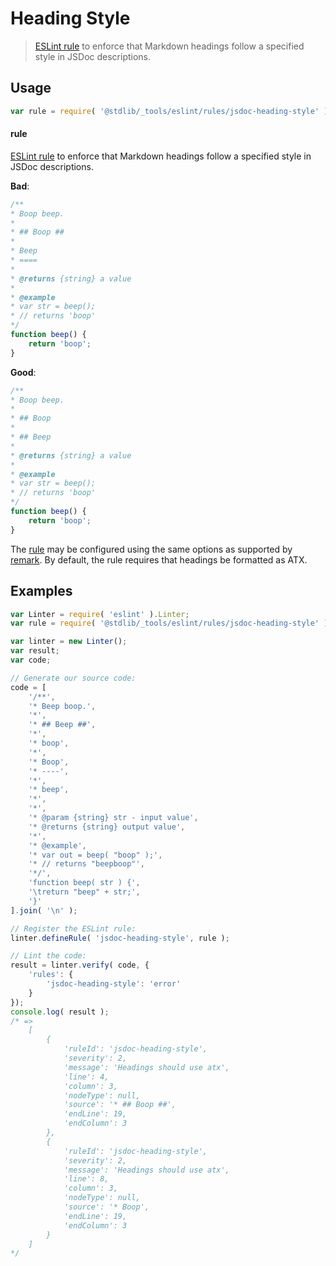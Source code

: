 <!--

@license Apache-2.0

Copyright (c) 2018 The Stdlib Authors.

Licensed under the Apache License, Version 2.0 (the "License");
you may not use this file except in compliance with the License.
You may obtain a copy of the License at

   http://www.apache.org/licenses/LICENSE-2.0

Unless required by applicable law or agreed to in writing, software
distributed under the License is distributed on an "AS IS" BASIS,
WITHOUT WARRANTIES OR CONDITIONS OF ANY KIND, either express or implied.
See the License for the specific language governing permissions and
limitations under the License.

-->

# Heading Style

> [ESLint rule][eslint-rules] to enforce that Markdown headings follow a specified style in JSDoc descriptions.

<section class="intro">

</section>

<!-- /.intro -->

<section class="usage">

## Usage

```javascript
var rule = require( '@stdlib/_tools/eslint/rules/jsdoc-heading-style' );
```

#### rule

[ESLint rule][eslint-rules] to enforce that Markdown headings follow a specified style in JSDoc descriptions.

**Bad**:

<!-- eslint-disable stdlib/jsdoc-heading-style, stdlib/jsdoc-markdown-remark -->

```javascript
/**
* Boop beep.
*
* ## Boop ##
*
* Beep
* ====
*
* @returns {string} a value
*
* @example
* var str = beep();
* // returns 'boop'
*/
function beep() {
    return 'boop';
}
```

**Good**:

```javascript
/**
* Boop beep.
*
* ## Boop
*
* ## Beep
*
* @returns {string} a value
*
* @example
* var str = beep();
* // returns 'boop'
*/
function beep() {
    return 'boop';
}
```

The [rule][eslint-rules] may be configured using the same options as supported by [remark][remark-lint-heading-style]. By default, the rule requires that headings be formatted as ATX.

</section>

<!-- /.usage -->

<section class="examples">

## Examples

<!-- eslint no-undef: "error" -->

```javascript
var Linter = require( 'eslint' ).Linter;
var rule = require( '@stdlib/_tools/eslint/rules/jsdoc-heading-style' );

var linter = new Linter();
var result;
var code;

// Generate our source code:
code = [
    '/**',
    '* Beep boop.',
    '*',
    '* ## Beep ##',
    '*',
    '* boop',
    '*',
    '* Boop',
    '* ----',
    '*',
    '* beep',
    '*',
    '*',
    '* @param {string} str - input value',
    '* @returns {string} output value',
    '*',
    '* @example',
    '* var out = beep( "boop" );',
    '* // returns "beepboop"',
    '*/',
    'function beep( str ) {',
    '\treturn "beep" + str;',
    '}'
].join( '\n' );

// Register the ESLint rule:
linter.defineRule( 'jsdoc-heading-style', rule );

// Lint the code:
result = linter.verify( code, {
    'rules': {
        'jsdoc-heading-style': 'error'
    }
});
console.log( result );
/* =>
    [
        {
            'ruleId': 'jsdoc-heading-style',
            'severity': 2,
            'message': 'Headings should use atx',
            'line': 4,
            'column': 3,
            'nodeType': null,
            'source': '* ## Boop ##',
            'endLine': 19,
            'endColumn': 3
        },
        {
            'ruleId': 'jsdoc-heading-style',
            'severity': 2,
            'message': 'Headings should use atx',
            'line': 8,
            'column': 3,
            'nodeType': null,
            'source': '* Boop',
            'endLine': 19,
            'endColumn': 3
        }
    ]
*/
```

</section>

<!-- /.examples -->

<section class="links">

[eslint-rules]: https://eslint.org/docs/developer-guide/working-with-rules

[remark-lint-heading-style]: https://github.com/remarkjs/remark-lint/tree/19150d94f89f7a0d94d083417890236d11839641/packages/remark-lint-ordered-list-marker-style

</section>

<!-- /.links -->

